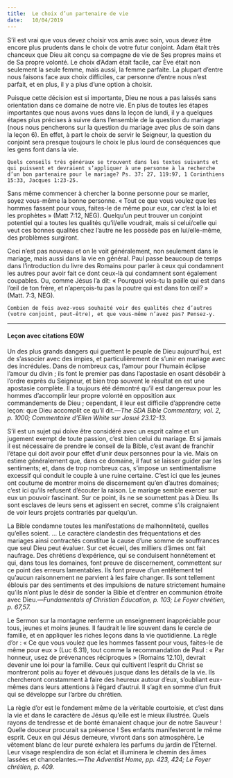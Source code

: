 ```yaml
---
title:  Le choix d’un partenaire de vie
date:   10/04/2019
---
```


S’il est vrai que vous devez choisir vos amis avec soin, vous devez être encore plus prudents dans le choix de votre futur conjoint. Adam était très chanceux que Dieu ait conçu sa compagne de vie de Ses propres mains et de Sa propre volonté. Le choix d’Adam était facile, car Ève était non seulement la seule femme, mais aussi, la femme parfaite. La plupart d’entre nous faisons face aux choix difficiles, car personne d’entre nous n’est parfait, et en plus, il y a plus d’une option à choisir.

Puisque cette décision est si importante, Dieu ne nous a pas laissés sans orientation dans ce domaine de notre vie. En plus de toutes les étapes importantes que nous avons vues dans la leçon de lundi, il y a quelques étapes plus précises à suivre dans l’ensemble de la question du mariage (nous nous pencherons sur la question du mariage avec plus de soin dans la leçon 6). En effet, à part le choix de servir le Seigneur, la question du conjoint sera presque toujours le choix le plus lourd de conséquences que les gens font dans la vie.

`Quels conseils très généraux se trouvent dans les textes suivants et qui puissent et devraient s’appliquer à une personne à la recherche d’un bon partenaire pour le mariage? Ps. 37: 27, 119:97, 1 Corinthiens 15:33, Jacques 1:23-25.`

Sans même commencer à chercher la bonne personne pour se marier, soyez vous-même la bonne personne. « Tout ce que vous voulez que les hommes fassent pour vous, faites-le de même pour eux, car c’est la loi et les prophètes » (Matt 7:12, NEG). Quelqu’un peut trouver un conjoint potentiel qui a toutes les qualités qu’il/elle voudrait, mais si celui/celle qui veut ces bonnes qualités chez l’autre ne les possède pas en lui/elle-même, des problèmes surgiront.

Ceci n’est pas nouveau et on le voit généralement, non seulement dans le mariage, mais aussi dans la vie en général. Paul passe beaucoup de temps dans l’introduction du livre des Romains pour parler à ceux qui condamnent les autres pour avoir fait ce dont ceux-là qui condamnent sont également coupables. Ou, comme Jésus l’a dit: « Pourquoi vois-tu la paille qui est dans l’œil de ton frère, et n’aperçois-tu pas la poutre qui est dans ton œil? » (Matt. 7:3, NEG).

`Combien de fois avez-vous souhaité voir des qualités chez d’autres (votre conjoint, peut-être), et que vous-même n’avez pas? Pensez-y.`

---

#### Leçon avec citations EGW

Un des plus grands dangers qui guettent le peuple de Dieu aujourd’hui, est de s’associer avec des impies, et particulièrement de s’unir en mariage avec des incrédules. Dans de nombreux cas, l’amour pour l’humain éclipse l’amour du divin ; ils font le premier pas dans l’apostasie en osant désobéir à l’ordre exprès du Seigneur, et bien trop souvent le résultat en est une apostasie complète. Il a toujours été démontré qu’il est dangereux pour les hommes d’accomplir leur propre volonté en opposition aux commandements de Dieu ; cependant, il leur est difficile d’apprendre cette leçon: que Dieu accomplit ce qu’il dit.—_The SDA Bible Commentary, vol. 2, p. 1000; Commentaire d’Ellen White sur Josué 23.12-13._

S’il est un sujet qui doive être considéré avec un esprit calme et un jugement exempt de toute passion, c’est bien celui du mariage. Et si jamais il est nécessaire de prendre le conseil de la Bible, c’est avant de franchir l’étape qui doit avoir pour effet d’unir deux personnes pour la vie. Mais on estime généralement que, dans ce domaine, il faut se laisser guider par les sentiments; et, dans de trop nombreux cas, s’impose un sentimentalisme excessif qui conduit le couple à une ruine certaine. C’est ici que les jeunes ont coutume de montrer moins de discernement qu’en d’autres domaines; c’est ici qu’ils refusent d’écouter la raison. Le mariage semble exercer sur eux un pouvoir fascinant. Sur ce point, ils ne se soumettent pas à Dieu. Ils sont esclaves de leurs sens et agissent en secret, comme s’ils craignaient de voir leurs projets contrariés par quelqu’un. 

La Bible condamne toutes les manifestations de malhonnêteté, quelles qu’elles soient. ... Le caractère clandestin des fréquentations et des mariages ainsi contractés constitue la cause d’une somme de souffrances que seul Dieu peut évaluer. Sur cet écueil, des milliers d’âmes ont fait naufrage. Des chrétiens d’expérience, qui se conduisent honnêtement et qui, dans tous les domaines, font preuve de discernement, commettent sur ce point des erreurs lamentables. Ils font preuve d’un entêtement tel qu’aucun raisonnement ne parvient à les faire changer. Ils sont tellement éblouis par des sentiments et des impulsions de nature strictement humaine qu’ils n’ont plus le désir de sonder la Bible et d’entrer en communion étroite avec Dieu.—_Fundamentals of Christian Education, p. 103; Le Foyer chrétien, p. 67,57._

Le Sermon sur la montagne renferme un enseignement inappréciable pour tous, jeunes et moins jeunes. Il faudrait le lire souvent dans le cercle de famille, et en appliquer les riches leçons dans la vie quotidienne. La règle d’or : « Ce que vous voulez que les hommes fassent pour vous, faites-le de même pour eux » (Luc 6.31), tout comme la recommandation de Paul : « Par honneur, usez de prévenances réciproques » (Romains 12.10), devrait devenir une loi pour la famille. 	Ceux qui cultivent l’esprit du Christ se montreront polis au foyer et dévoués jusque dans les détails de la vie. Ils chercheront constamment à faire des heureux autour d’eux, s’oubliant eux-mêmes dans leurs attentions à l’égard d’autrui. Il s’agit en somme d’un fruit qui se développe sur l’arbre du chrétien.

La règle d’or est le fondement même de la véritable courtoisie, et c’est dans la vie et dans le caractère de Jésus qu’elle est le mieux illustrée. Quels rayons de tendresse et de bonté émanaient chaque jour de notre Sauveur ! Quelle douceur procurait sa présence ! Ses enfants manifesteront le même esprit. Ceux en qui Jésus demeure, vivront dans son atmosphère. Le vêtement blanc de leur pureté exhalera les parfums du jardin de l’Éternel. Leur visage resplendira de son éclat et illuminera le chemin des âmes lassées et chancelantes.—_The Adventist Home, pp. 423, 424; Le Foyer chrétien, p. 409._
